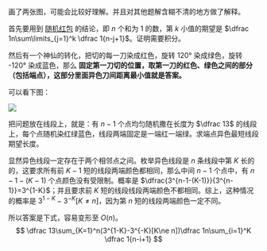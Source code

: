 画了两张图，可能会比较好理解。并且对其他题解含糊不清的地方做了解释。

首先要用到 [随机红包](https://www.luogu.com.cn/problem/P6130) 的结论，即 $n$ 个和为 $1$ 的数，第 $k$ 小值的期望是 $\dfrac 1n\sum\limits_{j=1}^k \dfrac 1{n-j+1}$。证明需要积分。

然后有一个神仙的转化，把切的每一刀染成红色，旋转 120° 染成绿色，旋转 -120° 染成蓝色，那么 **固定第一刀切的位置，取第一刀的红色、绿色之间的部分（包括端点），这部分里面异色刀间距离最小值就是答案。**

可以看下图：

![](https://cdn.luogu.com.cn/upload/image_hosting/lh9p03t6.png)

把问题放在线段上，就是：有 $n-1$ 个点均匀随机撒在长度为 $\dfrac 13$ 的线段上，每个点随机染红绿蓝色，线段两端固定是一端红一端绿。求端点异色最短线段期望长度。

显然异色线段一定存在于两个相邻点之间。枚举异色线段是 $n$ 条线段中第 $K$ 长的的，这要求所有前 $K-1$ 短的线段两端颜色都相同，那么中间 $n-1$ 个点中，有 $n-1-(K-1)$ 个点颜色没有受限制。概率是 $\dfrac{3^{n-1-(K-1)}}{3^{n-1}}=3^{1-K}$；并且要求前 $K$ 短的线段线段两端颜色不都相同。综上，这种情况的概率是 $3^{1-K}-3^{-K}[K\ne n]$，因为第 $n$ 短的线段两端颜色一定不同。

所以答案是下式，容易变形至 $O(n)$。
$$
\dfrac 13\sum_{K=1}^n(3^{1-K}-3^{-K}[K\ne n])\dfrac 1n\sum_{i=1}^K \dfrac 1{n-i+1}
$$
